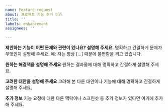 ```yaml
---
name: Feature request
about: 프로젝트 기능 추가 이슈
title: ''
labels: enhancement
assignees: ''

---
```


**제안하는 기능이 어떤 문제와 관련이 있나요? 설명해 주세요.**
명확하고 간결하게 문제가 무엇인지 설명해 주세요. 예: 저는 항상 [...] 때문에 불편함을 겪고 있습니다.

**원하는 해결책을 설명해 주세요**
원하는 결과물에 대해 명확하고 간결하게 설명해 주세요.

**고려한 대안을 설명해 주세요**
고려해 본 다른 대안이나 기능에 대해 명확하고 간결하게 설명해 주세요.

**추가 정보**
기능 요청에 대한 다른 맥락이나 스크린샷 등 추가 정보가 있다면 여기에 추가해 주세요.
